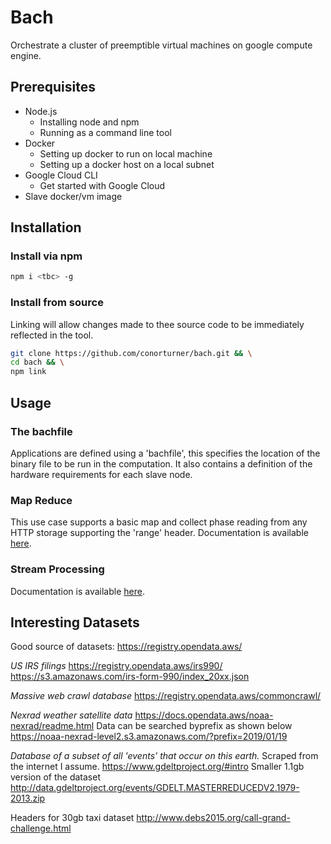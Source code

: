 # Bach

Orchestrate a cluster of preemptible virtual machines on google compute engine.

## Prerequisites

- Node.js
  - Installing node and npm
  - Running as a command line tool
- Docker
  - Setting up docker to run on local machine
  - Setting up a docker host on a local subnet
- Google Cloud CLI
  - Get started with Google Cloud
- Slave docker/vm image

## Installation

### Install via npm
```bash
npm i <tbc> -g
```
### Install from source
Linking will allow changes made to thee source code to be immediately reflected in the tool.
```bash
git clone https://github.com/conorturner/bach.git && \
cd bach && \
npm link
```


## Usage

### The bachfile

Applications are defined using a 'bachfile', this specifies the location of the binary file to be run in the computation. It also contains a definition of the hardware requirements for each slave node.

### Map Reduce

This use case supports a basic map and collect phase reading from any HTTP storage supporting the 'range' header. Documentation is available [here](/examples/reduce/REDUCE.md).

### Stream Processing

Documentation is available [here](/examples/stream/STREAM.md).


## Interesting Datasets

Good source of datasets:
https://registry.opendata.aws/

_US IRS filings_
https://registry.opendata.aws/irs990/
https://s3.amazonaws.com/irs-form-990/index_20xx.json

_Massive web crawl database_
https://registry.opendata.aws/commoncrawl/

_Nexrad weather satellite data_
https://docs.opendata.aws/noaa-nexrad/readme.html
Data can be searched byprefix as shown below
https://noaa-nexrad-level2.s3.amazonaws.com/?prefix=2019/01/19

_Database of a subset of all 'events' that occur on this earth._ Scraped from the internet I assume.
https://www.gdeltproject.org/#intro
Smaller 1.1gb version of the dataset http://data.gdeltproject.org/events/GDELT.MASTERREDUCEDV2.1979-2013.zip

Headers for 30gb taxi dataset
http://www.debs2015.org/call-grand-challenge.html